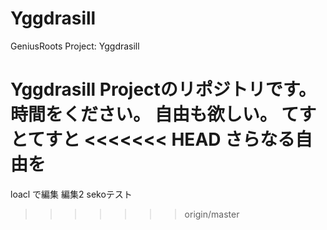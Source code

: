 # Yggdrasill
GeniusRoots Project: Yggdrasill

Yggdrasill Projectのリポジトリです。  
時間をください。
自由も欲しい。
てすとてすと
<<<<<<< HEAD
さらなる自由を
=======
loacl で編集
編集2
sekoテスト
>>>>>>> origin/master
